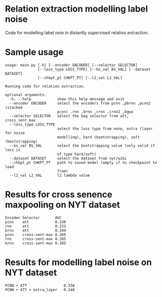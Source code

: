 # Relation extraction modelling label noise
Code for modelling label noie in distantly supervised relation extraction.

# Sample usage

```
usage: main.py [-h] [--encoder ENCODER] [--selector SELECTOR]
               [--loss_type LOSS_TYPE] [--bs_val BS_VAL] [--dataset DATASET]
               [--chkpt_pt CHKPT_PT] [--l2_val L2_VAL]

Running code for relation extraction.

optional arguments:
  -h, --help            show this help message and exit
  --encoder ENCODER     select the encoders from pcnn ,pbrnn ,pcnn2 (stacked
                        pcnn) ,rnn ,brnn ,crnn ,crnn2 ,bgwa
  --selector SELECTOR   select the bag selector from att, cross_sent_max
  --loss_type LOSS_TYPE
                        select the loss type from none, extra (layer for noise
                        modelling), hard (bootstrapping), soft (bootstrapping)
  --bs_val BS_VAL       select the bootstrapping value (only valid if loss is
                        of type hard/soft)
  --dataset DATASET     select the dataset from nyt/wiki
  --chkpt_pt CHKPT_PT   path to saved model (empty if no checkpoint to load
                        from)
  --l2_val L2_VAL       l2 lambda value
```

# Results for cross senence maxpooling on NYT dataset

```
Encoder Selector       AUC
pcnn    att            0.338
rnn     att            0.333
brnn    att            0.344
pcnn    cross-sent-max 0.369
rnn     cross-sent-max 0.385
brnn    cross-sent-max 0.383
```

# Results for modelling label noise on NYT dataset

```
PCNN + ATT                 0.338
PCNN + ATT + extra_layer   0.348
```


